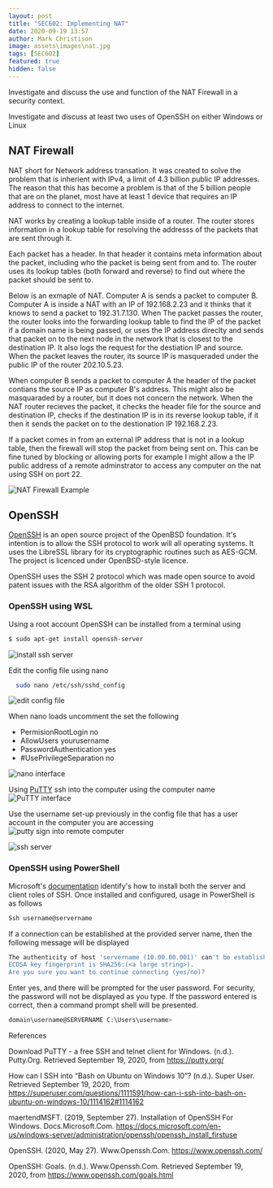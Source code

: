 ```yaml
---
layout: post
title: "SEC602: Implementing NAT"
date: 2020-09-19 13:57
author: Mark Christison
image: assets\images\nat.jpg
tags: [SEC602]
featured: true
hidden: false
---
```


Investigate and discuss the use and function of the NAT Firewall in a security context.

Investigate and discuss at least two uses of OpenSSH on either Windows or Linux

## NAT Firewall

NAT short for Network address transation. It was created to solve the problem that is inherient with IPv4, a limit of 4.3 billion public IP addresses. The reason that this has become a problem is that of the 5 billion people that are on the planet, most have at least 1 device that requires an IP address to connect to the internet.

NAT works by creating a lookup table inside of a router. The router stores information in a lookup table for resolving the addresss of the packets that are sent through it.

Each packet has a header. In that header it contains meta information about the packet, including who the packet is being sent from and to. The router uses its lookup tables (both forward and reverse) to find out where the packet should be sent to.

Below is an exmaple of NAT. Computer A is sends a packet to computer B. Computer A is inside a NAT with an IP of 192.168.2.23 and it thinks that it knows to send a packet to 192.31.7.130. When The packet passes the router, the router looks into the forwarding lookup table to find the IP of the packet if a domain name is being passed, or uses the IP address direclty and sends that packet on to the next node in the network that is closest to the destination IP. It also logs the request for the destiation IP and source. When the packet leaves the router, its source IP is masqueraded under the public IP of the router 202.10.5.23.

When computer B sends a packet to computer A the header of the packet contians the source IP as computer B's address. This might also be masquaraded by a router, but it does not concern the network. When the NAT router recieves the packet, it checks the header file for the source and destination IP, checks if the destination IP is in its reverse lookup table, if it then it sends the packet on to the destionation IP 192.168.2.23.

If a packet comes in from an external IP address that is not in a lookup table, then the firewall will stop the packet from being sent on. This can be fine tuned by blocking or allowing ports for example I might allow a the IP public address of a remote adminstrator to access any computer on the nat using SSH on port 22.

![NAT Firewall Example](/assets/images/NAT-Firewall.png)

## OpenSSH

[OpenSSH](https://www.openssh.com/) is an open source project of the OpenBSD foundation. It's intention is to allow the SSH protocol to work will all operating systems. It uses the LibreSSL library for its cryptographic routines such as AES-GCM. The project is licenced under OpenBSD-style licence.

OpenSSH uses the SSH 2 protocol which was made open source to avoid patent issues with the RSA algorithm of the older SSH 1 protocol.

### OpenSSH using WSL

Using a root account OpenSSH can be installed from a terminal using

```bash
$ sudo apt-get install openssh-server
```

![install ssh server](/assets/images/ssh-WSL1.png)

Edit the config file using nano

```bash
  sudo nano /etc/ssh/sshd_config
```

![edit config file](/assets/images/ssh-WSL3.png)

When nano loads uncomment the set the following

- PermisionRootLogin no
- AllowUsers yourusername
- PasswordAuthentication yes
- #UsePrivilegeSeparation no

![nano interface](/assets/images/ssh-WSL4.png)

Using [PuTTY](https://putty.org/) ssh into the computer using the computer name
![PuTTY interface](/assets/images/ssh-WSL6.png)

Use the username set-up previously in the config file that has a user account in the computer you are accessing
![putty sign into remote computer](/assets/images/ssh-WSL7.png)

![ssh server](/assets/images/ssh-WSL8.png)

### OpenSSH using PowerShell

Microsoft's [documentation](https://docs.microsoft.com/en-us/windows-server/administration/openssh/openssh_install_firstuse) identify's how to install both the server and client roles of SSH. Once installed and configured, usage in PowerShell is as follows

```PowerShell
Ssh username@servername
```

If a connection can be established at the provided server name, then the following message will be displayed

```PowerShell
The authenticity of host 'servername (10.00.00.001)' can't be established.
ECDSA key fingerprint is SHA256:(<a large string>).
Are you sure you want to continue connecting (yes/no)?
```

Enter yes, and there will be prompted for the user password. For security, the password will not be displayed as you type. If the password entered is correct, then a command prompt shell will be presented.

```PowerShell
domain\username@SERVERNAME C:\Users\username>
```

References

Download PuTTY - a free SSH and telnet client for Windows. (n.d.). Putty.Org. Retrieved September 19, 2020, from https://putty.org/

How can I SSH into “Bash on Ubuntu on Windows 10”? (n.d.). Super User. Retrieved September 19, 2020, from https://superuser.com/questions/1111591/how-can-i-ssh-into-bash-on-ubuntu-on-windows-10/1114162#1114162

maertendMSFT. (2019, September 27). Installation of OpenSSH For Windows. Docs.Microsoft.Com. https://docs.microsoft.com/en-us/windows-server/administration/openssh/openssh_install_firstuse

OpenSSH. (2020, May 27). Www.Openssh.Com. https://www.openssh.com/

OpenSSH: Goals. (n.d.). Www.Openssh.Com. Retrieved September 19, 2020, from https://www.openssh.com/goals.html

‌
